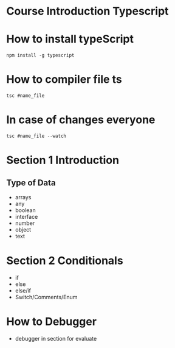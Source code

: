 # Course Introduction Typescript

# How to install typeScript 
`npm install -g typescript`


# How to compiler file ts
`tsc #name_file`

# In case of changes everyone
`tsc #name_file --watch`


# Section 1 Introduction

## Type of Data
* arrays
* any
* boolean
* interface
* number
* object
* text


# Section 2 Conditionals
* if
* else
* else/if
* Switch/Comments/Enum

# How to Debugger
* debugger in section for evaluate